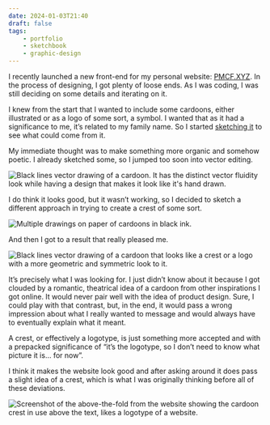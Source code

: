 ```yaml
---
date: 2024-01-03T21:40
draft: false
tags:
    - portfolio
    - sketchbook
    - graphic-design
---
```

I recently launched a new front-end for my personal website: [PMCF.XYZ](https://www.pmcf.xyz). In the process of designing, I got plenty of loose ends. As I was coding, I was still deciding on some details and iterating on it.

I knew from the start that I wanted to include some cardoons, either illustrated or as a logo of some sort, a symbol. I wanted that as it had a significance to me, it’s related to my family name. So I started [sketching it](<./2023/202311 November/2023112313.md>) to see what could come from it.

My immediate thought was to make something more organic and somehow poetic. I already sketched some, so I jumped too soon into vector editing.

![Black lines vector drawing of a cardoon. It has the distinct vector fluidity look while having a design that makes it look like it's hand drawn.](../attachment/vsc-paste/2024010320-240103212128.png)

I do think it looks good, but it wasn’t working, so I decided to sketch a different approach in trying to create a crest of some sort.

![Multiple drawings on paper of cardoons in black ink.](../attachment/vsc-paste/2024010320-240103212434.png)

And then I got to a result that really pleased me.

![Black lines vector drawing of a cardoon that looks like a crest or a logo with a more geometric and symmetric look to it.](../attachment/vsc-paste/2024010320-240103212657.png)

It’s precisely what I was looking for. I just didn’t know about it because I got clouded by a romantic, theatrical idea of a cardoon from other inspirations I got online. It would never pair well with the idea of product design. Sure, I could play with that contrast, but, in the end, it would pass a wrong impression about what I really wanted to message and would always have to eventually explain what it meant.

A crest, or effectively a logotype, is just something more accepted and with a prepacked significance of “it’s the logotype, so I don’t need to know what picture it is… for now”.

I think it makes the website look good and after asking around it does pass a slight idea of a crest, which is what I was originally thinking before all of these deviations.

![Screenshot of the above-the-fold from the website showing the cardoon crest in use above the text, likes a logotype of a website.](../attachment/vsc-paste/2024010320-240103213442.png)